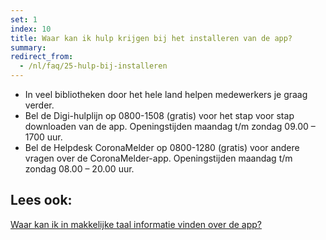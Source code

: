 ```yaml
---
set: 1
index: 10
title: Waar kan ik hulp krijgen bij het installeren van de app?
summary: 
redirect_from: 
  - /nl/faq/25-hulp-bij-installeren
---
```

- In veel bibliotheken door het hele land helpen medewerkers je graag verder.
- Bel de Digi-hulplijn op 0800-1508 (gratis) voor het stap voor stap downloaden van de app. Openingstijden maandag t/m zondag 09.00 – 1700 uur.
- Bel de Helpdesk CoronaMelder op 0800-1280 (gratis) voor andere vragen over de CoronaMelder-app. Openingstijden maandag t/m zondag 08.00 – 20.00 uur.
 
## Lees ook:

[Waar kan ik in makkelijke taal informatie vinden over de app?](/nl/faq/1-11-coronamelder-in-makkelijke-taal)

